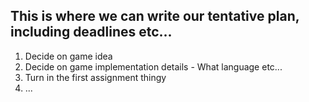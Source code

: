 ## This is where we can write our tentative plan, including deadlines etc...

1. Decide on game idea
2. Decide on game implementation details - What language etc...
3. Turn in the first assignment thingy
4. ...
